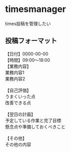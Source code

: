 # timesmanager
times投稿を管理したい

## 投稿フォーマット
【日付】0000-00-00 <br>
【時間】09:00～18:00 <br>
【業務内容】<br>
業務内容1<br>
業務内容2<br>
<br>
【自己評価】<br>
うまくいった点<br>
改善できる点<br>
<br>
【翌日の計画】<br>
予定している作業と完了目標<br>
懸念点や準備しておくべきこと<br>
 <br>
【その他】<br>
その他の内容
